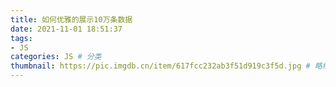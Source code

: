 ```yaml
---
title: 如何优雅的展示10万条数据
date: 2021-11-01 18:51:37
tags:
- JS
categories: JS # 分类
thumbnail: https://pic.imgdb.cn/item/617fcc232ab3f51d919c3f5d.jpg # 略缩图
---
```

